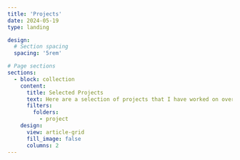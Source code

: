 ```yaml
---
title: 'Projects'
date: 2024-05-19
type: landing

design:
  # Section spacing
  spacing: '5rem'

# Page sections
sections:
  - block: collection
    content:
      title: Selected Projects
      text: Here are a selection of projects that I have worked on over the years:
      filters:
        folders:
          - project
    design:
      view: article-grid
      fill_image: false
      columns: 2
---
```

